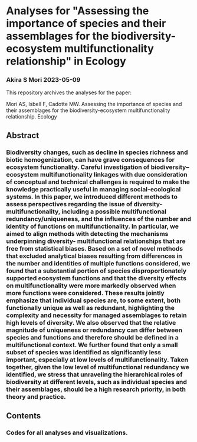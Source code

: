 # Analyses for "Assessing the importance of species and their assemblages for the biodiversity-ecosystem multifunctionality relationship" in Ecology

### Akira S Mori 2023-05-09

This repository archives the analyses for the paper:

Mori AS, Isbell F, Cadotte MW. Assessing the importance of species and their assemblages for the biodiversity-ecosystem multifunctionality relationship. Ecology

## Abstract

### Biodiversity changes, such as decline in species richness and biotic homogenization, can have grave consequences for ecosystem functionality. Careful investigation of biodiversity–ecosystem multifunctionality linkages with due consideration of conceptual and technical challenges is required to make the knowledge practically useful in managing social-ecological systems. In this paper, we introduced different methods to assess perspectives regarding the issue of diversity-multifunctionality, including a possible multifunctional redundancy/uniqueness, and the influences of the number and identity of functions on multifunctionality. In particular, we aimed to align methods with detecting the mechanisms underpinning diversity- multifunctional relationships that are free from statistical biases. Based on a set of novel methods that excluded analytical biases resulting from differences in the number and identities of multiple functions considered, we found that a substantial portion of species disproportionately supported ecosystem functions and that the diversity effects on multifunctionality were more markedly observed when more functions were considered. These results jointly emphasize that individual species are, to some extent, both functionally unique as well as redundant, highlighting the complexity and necessity for managed assemblages to retain high levels of diversity. We also observed that the relative magnitude of uniqueness or redundancy can differ between species and functions and therefore should be defined in a multifunctional context. We further found that only a small subset of species was identified as significantly less important, especially at low levels of multifunctionality. Taken together, given the low level of multifunctional redundancy we identified, we stress that unraveling the hierarchical roles of biodiversity at different levels, such as individual species and their assemblages, should be a high research priority, in both theory and practice.

## Contents

### Codes for all analyses and visualizations. 
